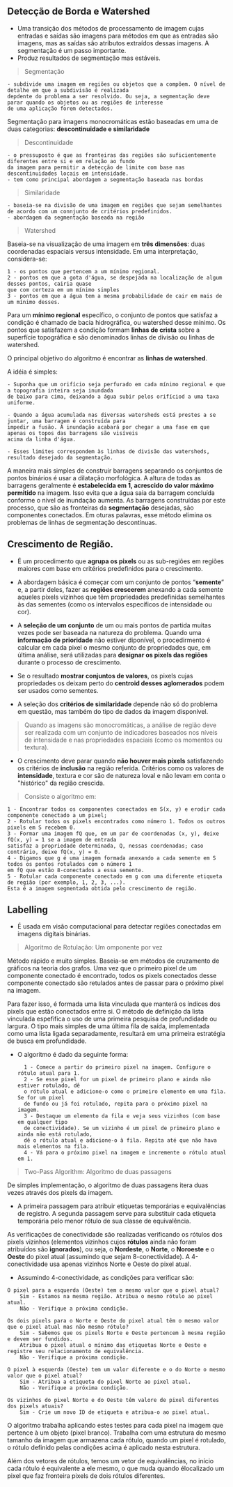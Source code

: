 ## Detecção de Borda e Watershed

- Uma transição dos métodos de processamento de imagem cujas entradas e saídas são imagens para métodos em que as
entradas são imagens, mas as saídas são atributos extraídos dessas imagens. A segmentação é um passo importante.
- Produz resultados de segmentação mas estáveis.

> Segmentação

	- subdivide uma imagem em regiões ou objetos que a compõem. O nível de detalhe em que a subdivisão é realizada
	depdente do problema a ser resolvido. Ou seja, a segmentação deve parar quando os objetos ou as regiões de interesse
	de uma aplicação forem detectados.
	
Segmentação para imagens monocromáticas estão baseadas em uma de duas categorias: **descontinuidade e similaridade**

> Descontinuidade

	- o pressuposto é que as fronteiras das regiões são suficientemente diferentes entre si e em relação ao fundo
	da imagem para permitir a detecção de limite com base nas descontinuidades locais em intensidade.
	- tem como principal abordagem a segmentação baseada nas bordas

> Similaridade

	- baseia-se na divisão de uma imagem em regiões que sejam semelhantes de acordo com um connjunto de critérios predefinidos.
	- abordagem da segmentação baseada na região
	
> Watershed

Baseia-se na visualização de uma imagem em **três dimensões**: duas coordenadas espaciais versus intensidade.
Em uma interpretação, considera-se:

	1 - os pontos que pertencem a um mínimo regional.
	2 - pontos em que a gota d'água, se despejada na localização de algum desses pontos, cairia quase
	que com certeza em um mínimo simples
	3 - pontos em que a água tem a mesma probabilidade de cair em mais de um mínimo desses.

Para um **mínimo regional** específico, o conjunto de pontos que satisfaz a condição é chamado de bacia
hidrográfica, ou watershed desse mínimo. Os pontos que satisfazem a condição formam **linhas de crista** sobre
a superfície topográfica e são denominados linhas de divisão ou linhas de watershed.

O principal objetivo do algoritmo é encontrar as **linhas de watershed**.

A idéia é simples:

	- Suponha que um orifício seja perfurado em cada mínimo regional e que a topografia inteira seja inundada
	de baixo para cima, deixando a água subir pelos orifíciod a uma taxa uniforme.
  
	- Quando a água acumulada nas diversas watersheds está prestes a se juntar, uma barragem é construída para
	impedir a fusão. A inundação acabará por chegar a uma fase em que apenas os topos das barragens são visíveis
	acima da linha d'água.
  
	- Esses limites correspondem às linhas de divisão das watersheds, resultado desejado da segmentação.

A maneira mais simples de construir barragens separando os conjuntos de pontos binários é usar a dilatação morfológica.
A altura de todas as barragens geralmente é **estabelecida em 1, acrescido do valor máximo permitido** na imagem. Isso
evita que a água saia da barragem concluída conforme o nível de inundação aumenta. As barragens construídas por este processo,
que são as fronteiras da **segmentação** desejadas, são componentes conectados. Em oturas palavras, esse método elimina os problemas
de linhas de segmentação descontínuas.

## Crescimento de Região.

- É um procedimento que **agrupa os pixels** ou as sub-regiões em regiões maiores com base em critérios predefinidos para o crescimento.

- A abordagem básica é começar com um conjunto de pontos “**semente**” e, a partir deles, fazer as **regiões crescerem** anexando a cada
semente aqueles pixels vizinhos que têm propriedades predefinidas semelhantes às das sementes (como os intervalos específicos de intensidade ou cor).

- A **seleção de um conjunto** de um ou mais pontos de partida muitas vezes pode ser baseada na natureza do problema. Quando uma **informação de prioridade**
não estiver diponível, o procedirmento é calcular em cada pixel o mesmo conjunto de propriedades que, em última análise, será utilizadas para **designar
os pixels das regiões** durante o processo de crescimento.

- Se o resultado **mostrar conjuntos de valores**, os pixels cujas propriedades os deixam perto do **centroid desses aglomerados** podem ser usados como sementes.

- A seleção dos **critérios de similaridade** depende não só do problema em questão, mas também do tipo de dados da imagem disponível.

> Quando as imagens são monocromáticas, a análise de região deve ser realizada com um conjunto de indicadores baseados nos níveis de intensidade e nas propriedades
espaciais (como os momentos ou textura).

- O crescimento deve parar quando **não houver mais píxels** satisfazendo os critérios de **inclusão** na região referida. Critérios como os valores de **intensidade**,
textura e cor são de natureza loval e não levam em conta o "histórico" da região crescida.

> Consiste o algoritmo em:

	1 - Encontrar todos os componentes conectados em S(x, y) e erodir cada componente conectado a um pixel; 
	2 - Rotular todos os pixels encontrados como número 1. Todos os outros pixels em S recebem 0.
	3 - Formar uma imagem fQ que, em um par de coordenadas (x, y), deixe fQ(x, y) = 1 se a imagem de entrada
	satisfaz a propriedade determinada, Q, nessas coordenadas; caso contrário, deixe fQ(x, y) = 0.
	4 - Digamos que g é uma imagem formada anexando a cada semente em S todos os pontos rotulados com o número 1
	em fQ que estão 8-conectados a essa semente.
	5 - Rotular cada componente conectado em g com uma diferente etiqueta de região (por exemplo, 1, 2, 3, ...).
	Esta é a imagem segmentada obtida pelo crescimento de região.

## Labelling

- É usada em visão computacional para detectar regiões conectadas em imagens digitais binárias.

> Algoritmo de Rotulação: Um omponente por vez

Método rápido e muito simples. Baseia-se em métodos de cruzamento de gráficos na teoria dos grafos. Uma vez que o primeiro pixel de um componente conectado é
encontrado, todos os pixels conectados desse componente conectado são retulados antes de passar para o próximo pixel na imagem.

Para fazer isso, é formada uma lista vinculada que manterá os índices dos pixels que estão conectados entre si. O método de definição da lista vinculada espefifica
o uso de uma primeira pesquisa de profundidade ou largura. O tipo mais simples de uma última fila de saída, implementada como uma lista ligada separadamente, resultará
em uma primeira estratégia de busca em profundidade.

- O algoritmo é dado da seguinte forma:

		1 - Comece a partir do primeiro pixel na imagem. Configure o rótulo atual para 1.
		2 - Se esse pixel for um pixel de primeiro plano e ainda não estiver rotulado, dê 
		o rótulo atual e adicione-o como o primeiro elemento em uma fila. Se for um pixel
		de fundo ou já foi rotulado, repita para o próximo pixel na imagem.
		3 - Destaque um elemento da fila e veja seus vizinhos (com base em qualquer tipo 
		de conectividade). Se um vizinho é um pixel de primeiro plano e ainda não está rotulado,
		dê o rótulo atual e adicione-o à fila. Repita até que não hava mais elementos na fila.
		4 - Vá para o próximo pixel na imagem e incremente o rótulo atual em 1.
	
> Two-Pass Algorithm: Algoritmo de duas passagens

De simples implementação, o algoritmo de duas passagens itera duas vezes através dos pixels da imagem.

- A primeira passagem para atribuir etiquetas temporárias e equivalências de registro. A segunda passagem
serve para substituir cada etiqueta temporária pelo menor rótulo de sua classe de equivalência.

As verificações de conectividade são realizadas verificando os rótulos dos pixels vizinhos (elementos vizinhos
cujos **rótulos** ainda não foram atribuídos são **ignorados**), ou seja, o **Nordeste**, o **Norte**, o **Noroeste**
e o **Oeste** do pixel atual (assumindo que sejam 8-conectividade). A 4-conectividade usa apenas vizinhos Norte e Oeste do pixel atual.

- Assumindo 4-conectividade, as condições para verificar são:

```
O pixel para a esquerda (Oeste) tem o mesmo valor que o pixel atual?
	Sim - Estamos na mesma região. Atribua o mesmo rótulo ao pixel atual.
	Não - Verifique a próxima condição.

Os dois pixels para o Norte e Oeste do pixel atual têm o mesmo valor que o pixel atual mas não mesmo rótulo?
	Sim - Sabemos que os pixels Norte e Oeste pertencem à mesma região e devem ser fundidos.
	Atribua o pixel atual o mínimo das etiquetas Norte e Oeste e registre seu relacionamento de equivalência.
	Não - Verifique a próxima condição.

O pixel à esquerda (Oeste) tem um valor diferente e o do Norte o mesmo valor que o pixel atual?
	Sim - Atribua a etiqueta do pixel Norte ao pixel atual.
	Não - Verifique a próxima condição.

Os vizinhos do pixel Norte e do Oeste têm valore de pixel diferentes dos pixels atuais?
	Sim - Crie um novo ID de etiqueta e atribua-o ao pixel atual.
```

O algoritmo trabalha aplicando estes testes para cada pixel na imagem que pertence à um objeto (pixel branco).
Trabalha com uma estrutura do mesmo tamanho da imagem que armazena cada rótulo, quando um pixel é rotulado, o
rótulo definido pelas condições acima é aplicado nesta estrutura.

Além dos vetores de rótulos, temos um vetor de equivalências, no início cada rótulo é equivalente a ele mesmo,
o que muda quando élocalizado um pixel que faz fronteira pixels de dois rótulos diferentes.
